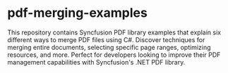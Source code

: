 # pdf-merging-examples
This repository contains Syncfusion PDF library examples that explain six different ways to merge PDF files using C#. Discover techniques for merging entire documents, selecting specific page ranges, optimizing resources, and more. Perfect for developers looking to improve their PDF management capabilities with Syncfusion's .NET PDF library.
